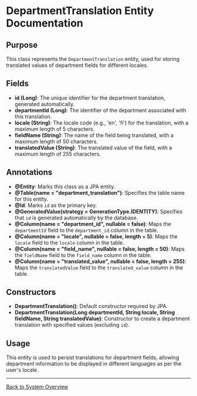 # DepartmentTranslation Entity Documentation

## Purpose

This class represents the `DepartmentTranslation` entity, used for storing translated values of department fields for different locales.

## Fields

- **id (Long)**: The unique identifier for the department translation, generated automatically.
- **departmentId (Long)**: The identifier of the department associated with this translation.
- **locale (String)**: The locale code (e.g., 'en', 'fi') for the translation, with a maximum length of 5 characters.
- **fieldName (String)**: The name of the field being translated, with a maximum length of 50 characters.
- **translatedValue (String)**: The translated value of the field, with a maximum length of 255 characters.

## Annotations

- **@Entity**: Marks this class as a JPA entity.
- **@Table(name = "department_translation")**: Specifies the table name for this entity.
- **@Id**: Marks `id` as the primary key.
- **@GeneratedValue(strategy = GenerationType.IDENTITY)**: Specifies that `id` is generated automatically by the database.
- **@Column(name = "department_id", nullable = false)**: Maps the `departmentId` field to the `department_id` column in the table.
- **@Column(name = "locale", nullable = false, length = 5)**: Maps the `locale` field to the `locale` column in the table.
- **@Column(name = "field_name", nullable = false, length = 50)**: Maps the `fieldName` field to the `field_name` column in the table.
- **@Column(name = "translated_value", nullable = false, length = 255)**: Maps the `translatedValue` field to the `translated_value` column in the table.

## Constructors

- **DepartmentTranslation()**: Default constructor required by JPA.
- **DepartmentTranslation(Long departmentId, String locale, String fieldName, String translatedValue)**: Constructor to create a department translation with specified values (excluding `id`).

## Usage

This entity is used to persist translations for department fields, allowing department information to be displayed in different languages as per the user's locale.

---

[Back to System Overview](../../system-overview.md)
